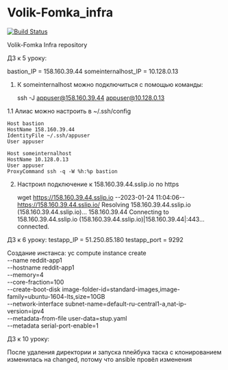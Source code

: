# Volik-Fomka_infra

[![Build Status](https://travis-ci.org/Volik-Fomka/Volik-Fomka_infra.svg?branch=main)](https://travis-ci.org/Volik-Fomka/Volik-Fomka_infra)

Volik-Fomka Infra repository

ДЗ к 5 уроку:

bastion_IP = 158.160.39.44
someinternalhost_IP = 10.128.0.13

1. К someinternalhost можно подключиться с помощью команды:

    ssh -J appuser@158.160.39.44 appuser@10.128.0.13

1.1 Алиас можно настроить в  ~/.ssh/config

	Host bastion
    HostName 158.160.39.44
    IdentityFile ~/.ssh/appuser
    User appuser

	Host someinternalhost
    HostName 10.128.0.13
    User appuser
	ProxyCommand ssh -q -W %h:%p bastion

2. Настроил подключение к 158.160.39.44.sslip.io по https

	wget https://158.160.39.44.sslip.io
	--2023-01-24 11:04:06--  https://158.160.39.44.sslip.io/
	Resolving 158.160.39.44.sslip.io (158.160.39.44.sslip.io)... 158.160.39.44
	Connecting to 158.160.39.44.sslip.io (158.160.39.44.sslip.io)|158.160.39.44|:443... connected.

ДЗ к 6 уроку:
testapp_IP = 51.250.85.180
testapp_port = 9292

Создание инстанса:
	yc compute instance create \
 	 --name reddit-app1 \
 	 --hostname reddit-app1 \
 	 --memory=4 \
 	 --core-fraction=100 \
	  --create-boot-disk image-folder-id=standard-images,image-family=ubuntu-1604-lts,size=10GB \
	  --network-interface subnet-name=default-ru-central1-a,nat-ip-version=ipv4 \
 	 --metadata-from-file user-data=stup.yaml \
	  --metadata serial-port-enable=1

ДЗ к 10 уроку:

После удаления директории и запуска плейбука таска с клонированием изменилась на changed, потому что ansible провёл изменения
